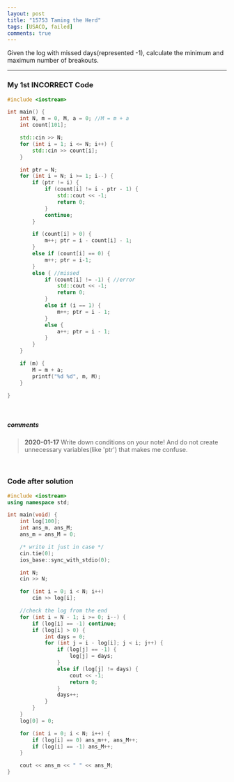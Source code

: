 ```yaml
---
layout: post
title: "15753 Taming the Herd"
tags: [USACO, failed]
comments: true
---
```

Given the log with missed days(represented -1), calculate the minimum and maximum number of breakouts.

---

### My 1st INCORRECT Code


```c++
#include <iostream>

int main() {
	int N, m = 0, M, a = 0; //M = m + a
	int count[101];

	std::cin >> N;
	for (int i = 1; i <= N; i++) {
		std::cin >> count[i];
	}

	int ptr = N;
	for (int i = N; i >= 1; i--) {
		if (ptr != i) {
			if (count[i] != i - ptr - 1) {
				std::cout << -1;
				return 0;
			}
			continue;
		}

		if (count[i] > 0) {
			m++; ptr = i - count[i] - 1;
		}
		else if (count[i] == 0) {
			m++; ptr = i-1;
		}
		else { //missed
			if (count[i] != -1) { //error
				std::cout << -1;
				return 0;
			}
			else if (i == 1) {
				m++; ptr = i - 1;
			}
			else {
				a++; ptr = i - 1;
			}
		}
	}

	if (m) {
		M = m + a;
		printf("%d %d", m, M);
	}

}
```

<br>

##### comments
> **2020-01-17**   Write down conditions on your note! And do not create unnecessary variables(like 'ptr') that makes me confuse.

<br>

### Code after solution
```c++
#include <iostream>
using namespace std;

int main(void) {
	int log[100];
	int ans_m, ans_M;
	ans_m = ans_M = 0;

	/* write it just in case */
	cin.tie(0);
	ios_base::sync_with_stdio(0);

	int N;
	cin >> N;

	for (int i = 0; i < N; i++)
		cin >> log[i];

	//check the log from the end
	for (int i = N - 1; i >= 0; i--) {
		if (log[i] == -1) continue;
		if (log[i] > 0) {
			int days = 0;
			for (int j = i - log[i]; j < i; j++) {
				if (log[j] == -1) {
					log[j] = days;
				}
				else if (log[j] != days) {
					cout << -1;
					return 0;
				}
				days++;
			}
		}
	}
	log[0] = 0;

	for (int i = 0; i < N; i++) {
		if (log[i] == 0) ans_m++, ans_M++;
		if (log[i] == -1) ans_M++;
	}

	cout << ans_m << " " << ans_M;
}
```
